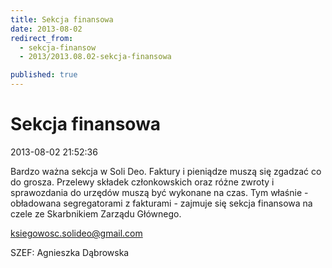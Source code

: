 ```yaml
---
title: Sekcja finansowa
date: 2013-08-02
redirect_from: 
  - sekcja-finansow
  - 2013/2013.08.02-sekcja-finansowa

published: true
---
```




# Sekcja finansowa

<time>2013-08-02 21:52:36</time>



Bardzo ważna sekcja w Soli Deo. Faktury i pieniądze muszą się zgadzać co do grosza. Przelewy składek członkowskich oraz różne zwroty i sprawozdania do urzędów muszą być wykonane na czas. Tym właśnie - obładowana segregatorami z fakturami - zajmuje się sekcja finansowa na czele ze Skarbnikiem Zarządu Głównego.  
 
 ksiegowosc.solideo@gmail.com


SZEF: Agnieszka Dąbrowska


<!--{{json:{"created_date":"2013-08-02 21:52:36","publish_down":"0000-00-00 00:00:00","id":"5259"}}}-->